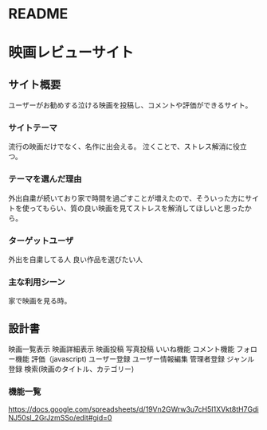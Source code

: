 # README

# 映画レビューサイト

## サイト概要
ユーザーがお勧めする泣ける映画を投稿し、コメントや評価ができるサイト。

### サイトテーマ
流行の映画だけでなく、名作に出会える。
泣くことで、ストレス解消に役立つ。


### テーマを選んだ理由
外出自粛が続いており家で時間を過ごすことが増えたので、そういった方にサイトを使ってもらい、質の良い映画を見てストレスを解消してほしいと思ったから。

### ターゲットユーザ
外出を自粛してる人
良い作品を選びたい人

### 主な利用シーン
家で映画を見る時。

## 設計書
映画一覧表示
映画詳細表示
映画投稿
写真投稿
いいね機能
コメント機能
フォロー機能
評価（javascript)
ユーザー登録
ユーザー情報編集
管理者登録
ジャンル登録
検索(映画のタイトル、カテゴリー)
### 機能一覧
https://docs.google.com/spreadsheets/d/19Vn2GWrw3u7cH5I1XVkt8tH7GdiNJ50sl_2GrJzmSSo/edit#gid=0
